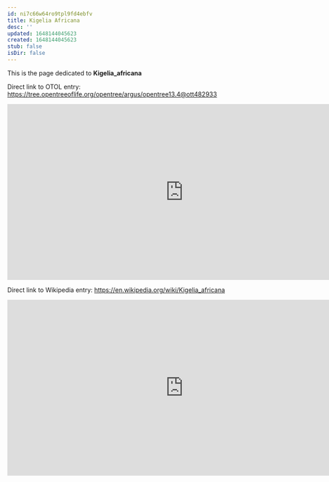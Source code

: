 ```yaml
---
id: ni7c66w64ro9tpl9fd4ebfv
title: Kigelia Africana
desc: ''
updated: 1648144045623
created: 1648144045623
stub: false
isDir: false
---
```

This is the page dedicated to **Kigelia_africana**


Direct link to OTOL entry: https://tree.opentreeoflife.org/opentree/argus/opentree13.4@ott482933



<html>
    <body>
    <iframe src="https://tree.opentreeoflife.org/opentree/argus/opentree13.4@ott482933"
    width="800" height="400" frameborder="0" allowfullscreen> </iframe>
    </body>
</html>
    


Direct link to Wikipedia entry: https://en.wikipedia.org/wiki/Kigelia_africana



<html>
    <body>
    <iframe src="https://en.wikipedia.org/wiki/Kigelia_africana"
    width="800" height="400" frameborder="0" allowfullscreen> </iframe>
    </body>
</html>
    
